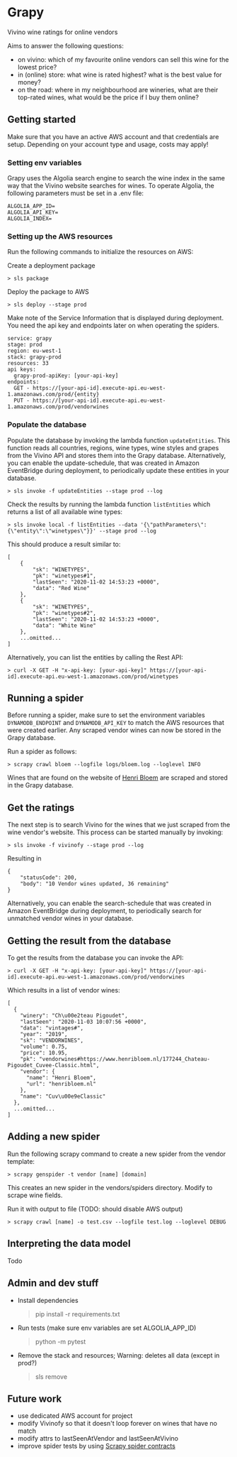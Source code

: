 # Grapy

Vivino wine ratings for online vendors


Aims to answer the following questions:

* on vivino: which of my favourite online vendors can sell this wine for the lowest price?
* in (online) store: what wine is rated highest? what is the best value for money?
* on the road: where in my neighbourhood are wineries, what are their top-rated wines, what would be the price if I buy them online?


## Getting started

Make sure that you have an active AWS account and that credentials are setup. Depending on your account type and usage, 
costs may apply!


### Setting env variables

Grapy uses the Algolia search engine to search the wine index in the same way that the Vivino website searches for 
wines. To operate Algolia, the following parameters must be set in a .env file: 

    ALGOLIA_APP_ID=
    ALGOLIA_API_KEY=
    ALGOLIA_INDEX=


### Setting up the AWS resources

Run the following commands to initialize the resources on AWS:

Create a deployment package

    > sls package

Deploy the package to AWS

    > sls deploy --stage prod


Make note of the Service Information that is displayed during deployment. You need the api key and endpoints later on 
when operating the spiders.

    service: grapy
    stage: prod
    region: eu-west-1
    stack: grapy-prod
    resources: 33
    api keys:
      grapy-prod-apiKey: [your-api-key]
    endpoints:
      GET - https://[your-api-id].execute-api.eu-west-1.amazonaws.com/prod/{entity}
      PUT - https://[your-api-id].execute-api.eu-west-1.amazonaws.com/prod/vendorwines


### Populate the database

Populate the database by invoking the lambda function `updateEntities`. This function reads all countries, regions, 
wine types, wine styles and grapes from the Vivino API and stores them into the Grapy database. Alternatively, you can 
enable the update-schedule, that was created in Amazon EventBridge during deployment, to periodically update these 
entities in your database. 

    > sls invoke -f updateEntities --stage prod --log


Check the results by running the lambda function `listEntities` which returns a list of all available wine types:

    > sls invoke local -f listEntities --data '{\"pathParameters\":{\"entity\":\"winetypes\"}}' --stage prod --log

This should produce a result similar to:

    [
        {
            "sk": "WINETYPES",
            "pk": "winetypes#1",
            "lastSeen": "2020-11-02 14:53:23 +0000",
            "data": "Red Wine"
        },
        {
            "sk": "WINETYPES",
            "pk": "winetypes#2",
            "lastSeen": "2020-11-02 14:53:23 +0000",
            "data": "White Wine"
        },
        ...omitted...
    ]


Alternatively, you can list the entities by calling the Rest API:

    > curl -X GET -H "x-api-key: [your-api-key]" https://[your-api-id].execute-api.eu-west-1.amazonaws.com/prod/winetypes


## Running a spider

Before running a spider, make sure to set the environment variables `DYNAMODB_ENDPOINT` and `DYNAMODB_API_KEY` to match 
the AWS resources that were created earlier. Any scraped vendor wines can now be stored in the Grapy database.

Run a spider as follows:

    > scrapy crawl bloem --logfile logs/bloem.log --loglevel INFO

Wines that are found on the website of [Henri Bloem] are scraped and stored in the Grapy database.


## Get the ratings

The next step is to search Vivino for the wines that we just scraped from the wine vendor's website. This process can 
be started manually by invoking:

    > sls invoke -f vivinofy --stage prod --log

Resulting in

    {
        "statusCode": 200,
        "body": "10 Vendor wines updated, 36 remaining"
    }

Alternatively, you can enable the search-schedule that was created in Amazon EventBridge during deployment, to 
periodically search for unmatched vendor wines in your database. 


## Getting the result from the database

To get the results from the database you can invoke the API:

    > curl -X GET -H "x-api-key: [your-api-key]" https://[your-api-id].execute-api.eu-west-1.amazonaws.com/prod/vendorwines

Which results in a list of vendor wines:

    [
      {
        "winery": "Ch\u00e2teau Pigoudet",
        "lastSeen": "2020-11-03 10:07:56 +0000",
        "data": "vintages#",
        "year": "2019",
        "sk": "VENDORWINES",
        "volume": 0.75,
        "price": 10.95,
        "pk": "vendorwines#https://www.henribloem.nl/177244_Chateau-Pigoudet_Cuvee-Classic.html",
        "vendor": {
          "name": "Henri Bloem",
          "url": "henribloem.nl"
        },
        "name": "Cuv\u00e9eClassic"
      },
      ...omitted...
    ]


## Adding a new spider

Run the following scrapy command to create a new spider from the vendor template:

    > scrapy genspider -t vendor [name] [domain]

This creates an new spider in the vendors/spiders directory. Modify to scrape wine fields.

Run it with output to file (TODO: should disable AWS output)

    > scrapy crawl [name] -o test.csv --logfile test.log --loglevel DEBUG


## Interpreting the data model
Todo


## Admin and dev stuff

* Install dependencies

    > pip install -r requirements.txt

* Run tests (make sure env variables are set ALGOLIA_APP_ID)

    > python -m pytest

* Remove the stack and resources; Warning: deletes all data (except in prod?)

    > sls remove


## Future work

- use dedicated AWS account for project
- modify Vivinofy so that it doesn't loop forever on wines that have no match
- modify attrs to lastSeenAtVendor and lastSeenAtVivino
- improve spider tests by using [Scrapy spider contracts]


[Henri Bloem]: https://www.henribloem.nl/ 
[Scrapy spider contracts]: https://docs.scrapy.org/en/latest/topics/contracts.html